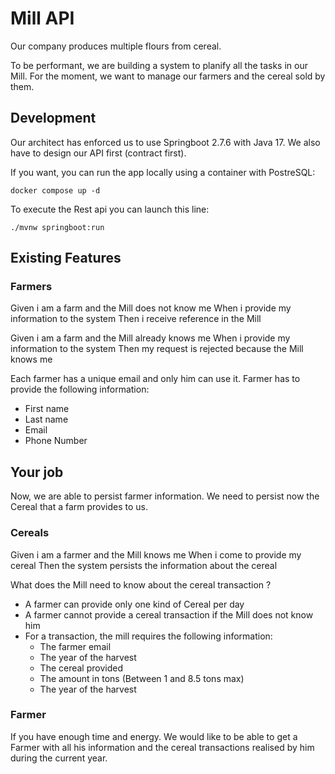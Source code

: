 # Mill API

Our company produces multiple flours from cereal.

To be performant, we are building a system to planify all the tasks in our Mill.
For the moment, we want to manage our farmers and the cereal sold by them.

## Development

Our architect has enforced us to use Springboot 2.7.6 with Java 17.
We also have to design our API first (contract first).


If you want, you can run the app locally using a container with PostreSQL:
```shell
docker compose up -d
```
To execute the Rest api you can launch this line:
```shell
./mvnw springboot:run
```

## Existing Features

### Farmers

Given i am a farm and the Mill does not know me
When i provide my information to the system
Then i receive reference in the Mill

Given i am a farm and the Mill already knows me
When i provide my information to the system
Then my request is rejected because the Mill knows me

Each farmer has a unique email and only him can use it.
Farmer has to provide the following information:
- First name
- Last name
- Email
- Phone Number

## Your job

Now, we are able to persist farmer information.
We need to persist now the Cereal that a farm provides to us.

### Cereals
Given i am a farmer and the Mill knows me
When i come to provide my cereal
Then the system persists the information about the cereal


What does the Mill need to know about the cereal transaction ?
- A farmer can provide only one kind of Cereal per day
- A farmer cannot provide a cereal transaction if the Mill does not know him
- For a transaction, the mill requires the following information:
  - The farmer email 
  - The year of the harvest
  - The cereal provided
  - The amount in tons (Between 1 and 8.5 tons max)
  - The year of the harvest


### Farmer

If you have enough time and energy.
We would like to be able to get a Farmer with all his information and the cereal transactions realised by him during the current year.




